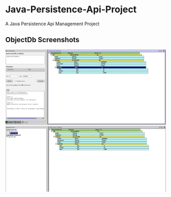 # Java-Persistence-Api-Project
A Java Persistence Api Management Project 

<h2>ObjectDb Screenshots</h2>
<div class="col">
  <img src="1.JPG" width="500px">
  <img src="2.JPG" width="500px">
<div>
